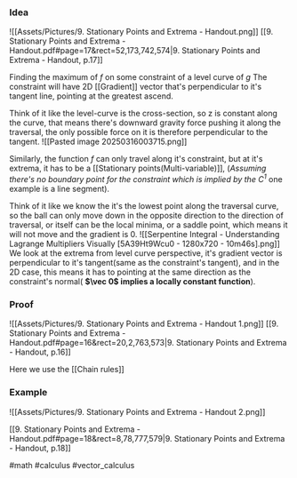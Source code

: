 ### Idea
![[Assets/Pictures/9. Stationary Points and Extrema - Handout.png]]
[[9. Stationary Points and Extrema - Handout.pdf#page=17&rect=52,173,742,574|9. Stationary Points and Extrema - Handout, p.17]]

Finding the maximum of $f$ on some constraint of a level curve of $g$ 
The constraint will have 2D [[Gradient]] vector that's perpendicular to it's tangent line, pointing at the greatest ascend.

Think of it like the level-curve is the cross-section, so z is constant along the curve, that means there's downward gravity force pushing it along the traversal, the only possible force on it is therefore perpendicular to the tangent.
![[Pasted image 20250316003715.png]]

Similarly, the function $f$ can only travel along it's constraint, but at it's extrema, it has to be a [[Stationary points(Multi-variable)]],  (*Assuming there's no boundary point for the constraint which is implied by the $C^1$*  one example is a line segment).

Think of it like we know the it's the lowest point along the traversal curve, so the ball can only move down in the opposite direction to the direction of traversal, or itself can be the local minima, or a saddle point, which means it will not move and the gradient is 0.
![[Serpentine Integral - Understanding Lagrange Multipliers Visually [5A39Ht9Wcu0 - 1280x720 - 10m46s].png]]
We look at the extrema from level curve perspective, it's gradient vector is perpendicular to it's tangent(same as the constraint's tangent), and in the 2D case, this means it has to pointing at the same direction as the constraint's normal( **$\vec 0$ implies a locally constant function**). 
### Proof 
![[Assets/Pictures/9. Stationary Points and Extrema - Handout 1.png]]
[[9. Stationary Points and Extrema - Handout.pdf#page=16&rect=20,2,763,573|9. Stationary Points and Extrema - Handout, p.16]]

Here we use the [[Chain rules]]
### Example
![[Assets/Pictures/9. Stationary Points and Extrema - Handout 2.png]]

[[9. Stationary Points and Extrema - Handout.pdf#page=18&rect=8,78,777,579|9. Stationary Points and Extrema - Handout, p.18]]

#math #calculus #vector_calculus 



